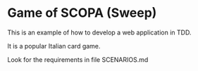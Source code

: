 
# Game of SCOPA (Sweep)

This is an example of how to develop a web application in TDD.

It is a popular Italian card game.  

Look for the requirements in file SCENARIOS.md

